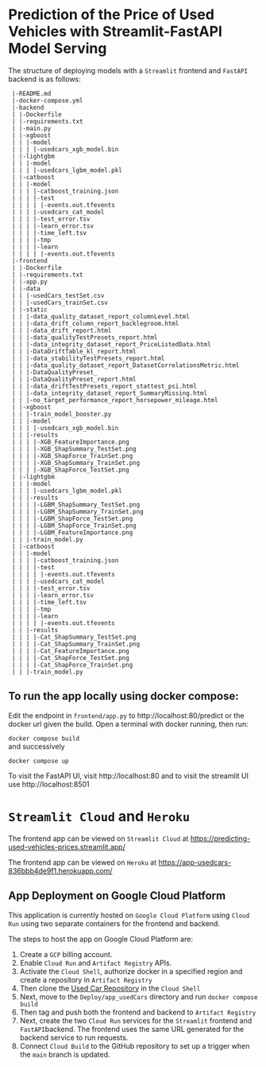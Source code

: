 # Prediction of the Price of Used Vehicles with Streamlit-FastAPI Model Serving

The structure of deploying models with a `Streamlit` frontend and `FastAPI` backend is as follows:
```
 |-README.md
 |-docker-compose.yml
 |-backend
 | |-Dockerfile
 | |-requirements.txt
 | |-main.py
 | |-xgboost
 | | |-model
 | | | |-usedcars_xgb_model.bin
 | |-lightgbm
 | | |-model
 | | | |-usedcars_lgbm_model.pkl
 | |-catboost
 | | |-model
 | | | |-catboost_training.json
 | | | |-test
 | | | | |-events.out.tfevents
 | | | |-usedcars_cat_model
 | | | |-test_error.tsv
 | | | |-learn_error.tsv
 | | | |-time_left.tsv
 | | | |-tmp
 | | | |-learn
 | | | | |-events.out.tfevents
 |-frontend
 | |-Dockerfile
 | |-requirements.txt
 | |-app.py
 | |-data
 | | |-usedCars_testSet.csv
 | | |-usedCars_trainSet.csv
 | |-static
 | | |-data_quality_dataset_report_columnLevel.html
 | | |-data_drift_column_report_backlegroom.html
 | | |-data_drift_report.html
 | | |-data_qualityTestPresets_report.html
 | | |-data_integrity_dataset_report_PriceListedData.html
 | | |-DataDriftTable_kl_report.html
 | | |-data_stabilityTestPresets_report.html
 | | |-data_quality_dataset_report_DatasetCorrelationsMetric.html
 | | |-DataQualityPreset_
 | | |-DataQualityPreset_report.html
 | | |-data_driftTestPresets_report_stattest_psi.html
 | | |-data_integrity_dataset_report_SummaryMissing.html
 | | |-no_target_performance_report_horsepower_mileage.html
 | |-xgboost
 | | |-train_model_booster.py
 | | |-model
 | | | |-usedcars_xgb_model.bin
 | | |-results
 | | | |-XGB_FeatureImportance.png
 | | | |-XGB_ShapSummary_TestSet.png
 | | | |-XGB_ShapForce_TrainSet.png
 | | | |-XGB_ShapSummary_TrainSet.png
 | | | |-XGB_ShapForce_TestSet.png
 | |-lightgbm
 | | |-model
 | | | |-usedcars_lgbm_model.pkl
 | | |-results
 | | | |-LGBM_ShapSummary_TestSet.png
 | | | |-LGBM_ShapSummary_TrainSet.png
 | | | |-LGBM_ShapForce_TestSet.png
 | | | |-LGBM_ShapForce_TrainSet.png
 | | | |-LGBM_FeatureImportance.png
 | | |-train_model.py
 | |-catboost
 | | |-model
 | | | |-catboost_training.json
 | | | |-test
 | | | | |-events.out.tfevents
 | | | |-usedcars_cat_model
 | | | |-test_error.tsv
 | | | |-learn_error.tsv
 | | | |-time_left.tsv
 | | | |-tmp
 | | | |-learn
 | | | | |-events.out.tfevents
 | | |-results
 | | | |-Cat_ShapSummary_TestSet.png
 | | | |-Cat_ShapSummary_TrainSet.png
 | | | |-Cat_FeatureImportance.png
 | | | |-Cat_ShapForce_TestSet.png
 | | | |-Cat_ShapForce_TrainSet.png
 | | |-train_model.py
```

## To run the app locally using docker compose:
Edit the endpoint in `frontend/app.py` to http://localhost:80/predict or the docker url given the build.
Open a terminal with docker running, then run:<br>

<code>docker compose build</code><br>
and successively<br>

<code>docker compose up</code>

To visit the FastAPI UI, visit http://localhost:80 and to visit the streamlit UI use http://localhost:8501

# `Streamlit Cloud` and `Heroku`
The frontend app can be viewed on `Streamlit Cloud` at https://predicting-used-vehicles-prices.streamlit.app/

The frontend app can be viewed on `Heroku` at https://app-usedcars-836bbb4de9f1.herokuapp.com/

## App Deployment on Google Cloud Platform
This application is currently hosted on `Google Cloud Platform` using `Cloud Run` using two separate containers for the frontend and backend.

The steps to host the app on Google Cloud Platform are:

1. Create a `GCP` billing account.
2. Enable `Cloud Run` and `Artifact Registry` APIs.
3. Activate the `Cloud Shell`, authorize docker in a specified region and create a repository in `Artifact Registry`
4. Then clone the [Used Car Repository](https://github.com/adataschultz/UsedCars_Prices/tree/main) in the `Cloud Shell`
5. Next, move to the `Deploy/app_usedCars` directory and run `docker compose build`
5. Then tag and push both the frontend and backend to `Artifact Registry`
6. Next, create the two `Cloud Run` services for the `Streamlit` frontend and `FastAPI`backend. The frontend uses the same URL generated for the backend service to run requests.
7. Connect `Cloud Build` to the GitHub repository to set up a trigger when the `main` branch is updated.

